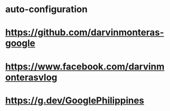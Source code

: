 # auto-configuration
# https://github.com/darvinmonteras-google
# https://www.facebook.com/darvinmonterasvlog
# https://g.dev/GooglePhilippines 
